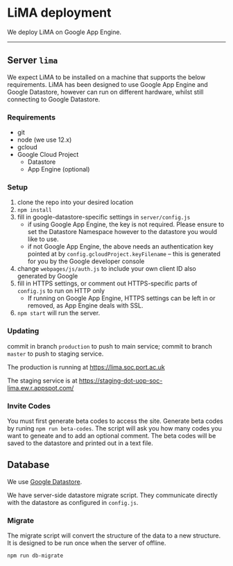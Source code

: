 # LiMA deployment

We deploy LiMA on Google App Engine.

------------------
## Server `lima`

We expect LiMA to be installed on a machine that supports the below requirements. LiMA has been designed to use Google App Engine and Google Datastore, however can run on different hardware, whilst still connecting to Google Datastore.

### Requirements

- git
- node (we use 12.x)
- gcloud
- Google Cloud Project
  - Datastore
  - App Engine (optional)

### Setup

 1. clone the repo into your desired location
 2. `npm install`
 3. fill in google-datastore-specific settings in `server/config.js`
    - if using Google App Engine, the key is not required. Please ensure to set the Datastore Namespace however to the datastore you would like to use.
    - if not Google App Engine, the above needs an authentication key pointed at by `config.gcloudProject.keyFilename` – this is generated for you by the Google developer console
 4. change `webpages/js/auth.js` to include your own client ID also generated by Google
 5. fill in HTTPS settings, or comment out HTTPS-specific parts of `config.js` to run on HTTP only
    - If running on Google App Engine, HTTPS settings can be left in or removed, as App Engine deals with SSL.
 6. `npm start` will run the server.

### Updating

commit in branch `production` to push to main service; commit to branch `master` to push to staging service.

The production is running at https://lima.soc.port.ac.uk

The staging service is at https://staging-dot-uop-soc-lima.ew.r.appspot.com/

### Invite Codes

You must first generate beta codes to access the site.
Generate beta codes by runing `npm run beta-codes`.
The script will ask you how many codes you want to geneate and to add an optional comment.
The beta codes will be saved to the datastore and printed out in a text file.

## Database

We use [Google Datastore](https://cloud.google.com/datastore/).

We have server-side datastore migrate script. They communicate directly with the datastore as configured in `config.js`.

### Migrate

The migrate script will convert the structure of the data to a new structure.
It is designed to be run once when the server of offline.

`npm run db-migrate`
